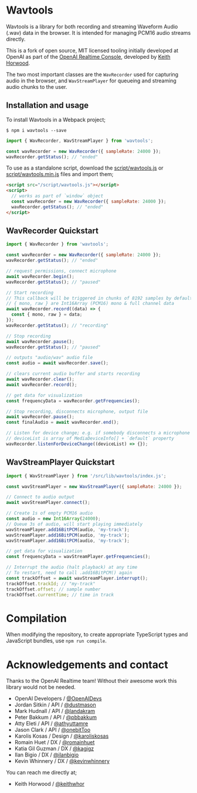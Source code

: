 # Wavtools

Wavtools is a library for both recording and streaming Waveform Audio (.wav) data
in the browser. It is intended for managing PCM16 audio streams directly.

This is a fork of open source, MIT licensed tooling initially
developed at OpenAI as part of the [OpenAI Realtime Console](https://github.com/openai/openai-realtime-console), developed by [Keith Horwood](https://x.com/keithwhor).

The two most important classes are the `WavRecorder` used for capturing audio
in the browser, and `WavStreamPlayer` for queueing and streaming audio chunks to the user.

## Installation and usage

To install Wavtools in a Webpack project;

```shell
$ npm i wavtools --save
```

```javascript
import { WavRecorder, WavStreamPlayer } from 'wavtools';

const wavRecorder = new WavRecorder({ sampleRate: 24000 });
wavRecorder.getStatus(); // "ended"
```

To use as a standalone script, download the [script/wavtools.js](/script/wavtools.js) or
[script/wavtools.min.js](/script/wavtools.js) files and import them;

```html
<script src="/script/wavtools.js"></script>
<script>
  // works as part of `window` object
  const wavRecorder = new WavRecorder({ sampleRate: 24000 });
  wavRecorder.getStatus(); // "ended"
</script>
```

## WavRecorder Quickstart

```javascript
import { WavRecorder } from 'wavtools';

const wavRecorder = new WavRecorder({ sampleRate: 24000 });
wavRecorder.getStatus(); // "ended"

// request permissions, connect microphone
await wavRecorder.begin();
wavRecorder.getStatus(); // "paused"

// Start recording
// This callback will be triggered in chunks of 8192 samples by default
// { mono, raw } are Int16Array (PCM16) mono & full channel data
await wavRecorder.record((data) => {
  const { mono, raw } = data;
});
wavRecorder.getStatus(); // "recording"

// Stop recording
await wavRecorder.pause();
wavRecorder.getStatus(); // "paused"

// outputs "audio/wav" audio file
const audio = await wavRecorder.save();

// clears current audio buffer and starts recording
await wavRecorder.clear();
await wavRecorder.record();

// get data for visualization
const frequencyData = wavRecorder.getFrequencies();

// Stop recording, disconnects microphone, output file
await wavRecorder.pause();
const finalAudio = await wavRecorder.end();

// Listen for device change; e.g. if somebody disconnects a microphone
// deviceList is array of MediaDeviceInfo[] + `default` property
wavRecorder.listenForDeviceChange((deviceList) => {});
```

## WavStreamPlayer Quickstart

```javascript
import { WavStreamPlayer } from '/src/lib/wavtools/index.js';

const wavStreamPlayer = new WavStreamPlayer({ sampleRate: 24000 });

// Connect to audio output
await wavStreamPlayer.connect();

// Create 1s of empty PCM16 audio
const audio = new Int16Array(24000);
// Queue 3s of audio, will start playing immediately
wavStreamPlayer.add16BitPCM(audio, 'my-track');
wavStreamPlayer.add16BitPCM(audio, 'my-track');
wavStreamPlayer.add16BitPCM(audio, 'my-track');

// get data for visualization
const frequencyData = wavStreamPlayer.getFrequencies();

// Interrupt the audio (halt playback) at any time
// To restart, need to call .add16BitPCM() again
const trackOffset = await wavStreamPlayer.interrupt();
trackOffset.trackId; // "my-track"
trackOffset.offset; // sample number
trackOffset.currentTime; // time in track
```

# Compilation

When modifying the repository, to create appropriate TypeScript types and
JavaScript bundles, use `npm run compile`.

# Acknowledgements and contact

Thanks to the OpenAI Realtime team! Without their awesome work this library would not
be needed.

- OpenAI Developers / [@OpenAIDevs](https://x.com/OpenAIDevs)
- Jordan Sitkin / API / [@dustmason](https://x.com/dustmason)
- Mark Hudnall / API / [@landakram](https://x.com/landakram)
- Peter Bakkum / API / [@pbbakkum](https://x.com/pbbakkum)
- Atty Eleti / API / [@athyuttamre](https://x.com/athyuttamre)
- Jason Clark / API / [@onebitToo](https://x.com/onebitToo)
- Karolis Kosas / Design / [@karoliskosas](https://x.com/karoliskosas)
- Romain Huet / DX / [@romainhuet](https://x.com/romainhuet)
- Katia Gil Guzman / DX / [@kagigz](https://x.com/kagigz)
- Ilan Bigio / DX / [@ilanbigio](https://x.com/ilanbigio)
- Kevin Whinnery / DX / [@kevinwhinnery](https://x.com/kevinwhinnery)

You can reach me directly at;

- Keith Horwood / [@keithwhor](https://x.com/keithwhor)
